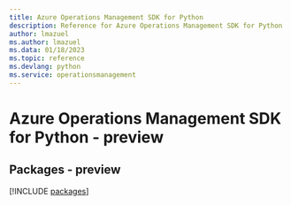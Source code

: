 ```yaml
---
title: Azure Operations Management SDK for Python
description: Reference for Azure Operations Management SDK for Python
author: lmazuel
ms.author: lmazuel
ms.data: 01/18/2023
ms.topic: reference
ms.devlang: python
ms.service: operationsmanagement
---
```

# Azure Operations Management SDK for Python - preview
## Packages - preview
[!INCLUDE [packages](operations-management-index.md)]